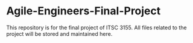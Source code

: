 # Agile-Engineers-Final-Project
This repository is for the final project of ITSC 3155. All files related to the project will be stored and maintained here.
